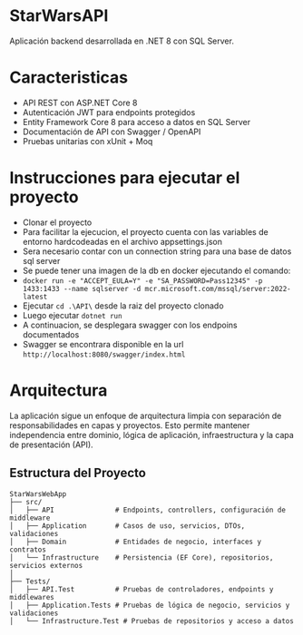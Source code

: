 # StarWarsAPI
Aplicación backend desarrollada en .NET 8 con SQL Server.

# Caracteristicas
- API REST con ASP.NET Core 8
- Autenticación JWT para endpoints protegidos
- Entity Framework Core 8 para acceso a datos en SQL Server
- Documentación de API con Swagger / OpenAPI
- Pruebas unitarias con xUnit + Moq

# Instrucciones para ejecutar el proyecto
- Clonar el proyecto
- Para facilitar la ejecucion, el proyecto cuenta con las variables de entorno hardcodeadas en el archivo appsettings.json
- Sera necesario contar con un connection string para una base de datos sql server
- Se puede tener una imagen de la db en docker ejecutando el comando:
- `docker run -e "ACCEPT_EULA=Y" -e "SA_PASSWORD=Pass12345" -p 1433:1433 --name sqlserver -d mcr.microsoft.com/mssql/server:2022-latest`
- Ejecutar `cd .\API\` desde la raiz del proyecto clonado
- Luego ejecutar `dotnet run`
- A continuacion, se desplegara swagger con los endpoins documentados
- Swagger se encontrara disponible en la url `http://localhost:8080/swagger/index.html`

# Arquitectura
La aplicación sigue un enfoque de arquitectura limpia con separación de responsabilidades en capas y proyectos. Esto permite mantener independencia entre dominio, lógica de aplicación, infraestructura y la capa de presentación (API).
## Estructura del Proyecto

```plaintext
StarWarsWebApp
├── src/                  
│   ├── API               # Endpoints, controllers, configuración de middleware
│   ├── Application       # Casos de uso, servicios, DTOs, validaciones
│   ├── Domain            # Entidades de negocio, interfaces y contratos
│   └── Infrastructure    # Persistencia (EF Core), repositorios, servicios externos
│
├── Tests/                
│   ├── API.Test          # Pruebas de controladores, endpoints y middlewares
│   ├── Application.Tests # Pruebas de lógica de negocio, servicios y validaciones
│   └── Infrastructure.Test # Pruebas de repositorios y acceso a datos


